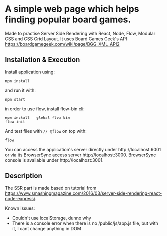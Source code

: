 # A simple web page which helps finding popular board games.

Made to practise Server Side Rendering with React, Node, Flow, Modular CSS and CSS Grid Layout. It uses Board Games Geek's API https://boardgamegeek.com/wiki/page/BGG_XML_API2

## Installation & Execution

Install application using:

```
npm install
```

and run it with:

```
npm start
```

in order to use flow, install flow-bin cli:

```
npm install --global flow-bin
flow init
```

And test files with `// @flow` on top with:

```
flow
```

You can access the application's server directly under http://localhost:6001 or via its BrowserSync access server http://localhost:3000. BrowserSync console is available under http://localhost:3001.

## Description

The SSR part is made based on tutorial from https://www.smashingmagazine.com/2016/03/server-side-rendering-react-node-express/.

Known issues:
- Couldn't use localStorage, dunno why
- There is a console error when there is no /public/js/app.js file, but with it, I cant change anything in DOM
